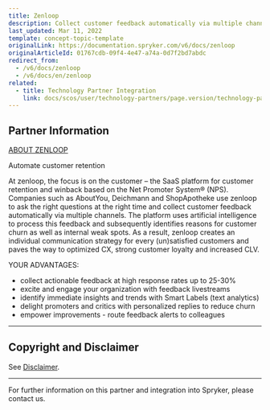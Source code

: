 ```yaml
---
title: Zenloop
description: Collect customer feedback automatically via multiple channels by integrating  Zenlopp into Spryker Commerce OS.
last_updated: Mar 11, 2022
template: concept-topic-template
originalLink: https://documentation.spryker.com/v6/docs/zenloop
originalArticleId: 01767cdb-09f4-4e47-a74a-0d7f2bd7abdc
redirect_from:
  - /v6/docs/zenloop
  - /v6/docs/en/zenloop
related:
  - title: Technology Partner Integration
    link: docs/scos/user/technology-partners/page.version/technology-partners.html
---
```


## Partner Information
[ABOUT ZENLOOP](https://www.zenloop.com)

Automate customer retention

At zenloop, the focus is on the customer – the SaaS platform for customer retention and winback based on the Net Promoter System® (NPS). Companies such as AboutYou, Deichmann and ShopApotheke use zenloop to ask the right questions at the right time and collect customer feedback automatically via multiple channels. The platform uses artificial intelligence to process this feedback and subsequently identifies reasons for customer churn as well as internal weak spots. As a result, zenloop creates an individual communication strategy for every (un)satisfied customers and paves the way to optimized CX, strong customer loyalty and increased CLV.

YOUR ADVANTAGES:

* collect actionable feedback at high response rates up to 25-30%
* excite and engage your organization with feedback livestreams
* identify immediate insights and trends with Smart Labels (text analytics)
* delight promoters and critics with personalized replies to reduce churn
* empower improvements - route feedback alerts to colleagues

---

## Copyright and Disclaimer

See [Disclaimer](https://github.com/spryker/spryker-documentation).

---
For further information on this partner and integration into Spryker, please contact us.

<div class="hubspot-form js-hubspot-form" data-portal-id="2770802" data-form-id="163e11fb-e833-4638-86ae-a2ca4b929a41" id="hubspot-1"></div>

